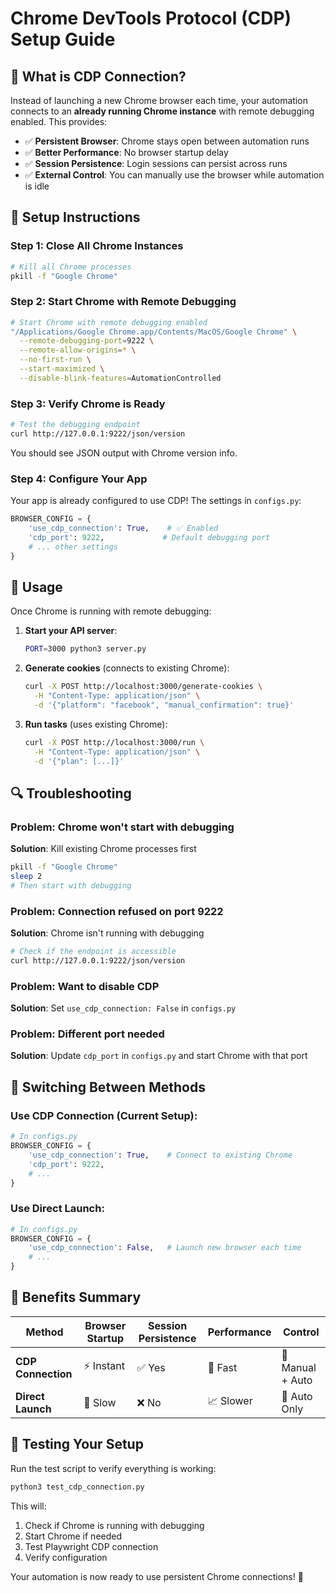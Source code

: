 # Chrome DevTools Protocol (CDP) Setup Guide

## 🎯 **What is CDP Connection?**

Instead of launching a new Chrome browser each time, your automation connects to an **already running Chrome instance** with remote debugging enabled. This provides:

- ✅ **Persistent Browser**: Chrome stays open between automation runs
- ✅ **Better Performance**: No browser startup delay
- ✅ **Session Persistence**: Login sessions can persist across runs
- ✅ **External Control**: You can manually use the browser while automation is idle

## 🔧 **Setup Instructions**

### **Step 1: Close All Chrome Instances**
```bash
# Kill all Chrome processes
pkill -f "Google Chrome"
```

### **Step 2: Start Chrome with Remote Debugging**
```bash
# Start Chrome with remote debugging enabled
"/Applications/Google Chrome.app/Contents/MacOS/Google Chrome" \
  --remote-debugging-port=9222 \
  --remote-allow-origins=* \
  --no-first-run \
  --start-maximized \
  --disable-blink-features=AutomationControlled
```

### **Step 3: Verify Chrome is Ready**
```bash
# Test the debugging endpoint
curl http://127.0.0.1:9222/json/version
```

You should see JSON output with Chrome version info.

### **Step 4: Configure Your App**
Your app is already configured to use CDP! The settings in `configs.py`:
```python
BROWSER_CONFIG = {
    'use_cdp_connection': True,    # ✅ Enabled
    'cdp_port': 9222,             # Default debugging port
    # ... other settings
}
```

## 🚀 **Usage**

Once Chrome is running with remote debugging:

1. **Start your API server**:
   ```bash
   PORT=3000 python3 server.py
   ```

2. **Generate cookies** (connects to existing Chrome):
   ```bash
   curl -X POST http://localhost:3000/generate-cookies \
     -H "Content-Type: application/json" \
     -d '{"platform": "facebook", "manual_confirmation": true}'
   ```

3. **Run tasks** (uses existing Chrome):
   ```bash
   curl -X POST http://localhost:3000/run \
     -H "Content-Type: application/json" \
     -d '{"plan": [...]}'
   ```

## 🔍 **Troubleshooting**

### **Problem: Chrome won't start with debugging**
**Solution**: Kill existing Chrome processes first
```bash
pkill -f "Google Chrome"
sleep 2
# Then start with debugging
```

### **Problem: Connection refused on port 9222**
**Solution**: Chrome isn't running with debugging
```bash
# Check if the endpoint is accessible
curl http://127.0.0.1:9222/json/version
```

### **Problem: Want to disable CDP**
**Solution**: Set `use_cdp_connection: False` in `configs.py`

### **Problem: Different port needed**
**Solution**: Update `cdp_port` in `configs.py` and start Chrome with that port

## 🔄 **Switching Between Methods**

### **Use CDP Connection** (Current Setup):
```python
# In configs.py
BROWSER_CONFIG = {
    'use_cdp_connection': True,    # Connect to existing Chrome
    'cdp_port': 9222,
    # ...
}
```

### **Use Direct Launch**:
```python
# In configs.py
BROWSER_CONFIG = {
    'use_cdp_connection': False,   # Launch new browser each time
    # ...
}
```

## 🎯 **Benefits Summary**

| Method | Browser Startup | Session Persistence | Performance | Control |
|--------|----------------|-------------------|-------------|---------|
| **CDP Connection** | ⚡ Instant | ✅ Yes | 🚀 Fast | 👤 Manual + Auto |
| **Direct Launch** | 🐌 Slow | ❌ No | 📈 Slower | 🤖 Auto Only |

## 🧪 **Testing Your Setup**

Run the test script to verify everything is working:
```bash
python3 test_cdp_connection.py
```

This will:
1. Check if Chrome is running with debugging
2. Start Chrome if needed
3. Test Playwright CDP connection
4. Verify configuration

Your automation is now ready to use persistent Chrome connections! 🌟